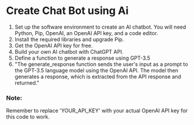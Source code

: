# Create Chat Bot using Ai

1. Set up the software environment to create an AI chatbot. You will need Python, Pip, OpenAI, an OpenAI API key, and a code editor.
2. Install the required libraries and upgrade Pip.
3. Get the OpenAI API key for free.
4. Build your own AI chatbot with ChatGPT API.
5. Define a function to generate a response using GPT-3.5
6. "The generate_response function sends the user's input as a prompt to the GPT-3.5 language model using the OpenAI API. The model then generates a response, which is extracted from the API response and returned."

### Note:
Remember to replace 'YOUR_API_KEY' with your actual OpenAI API key for this code to work.
